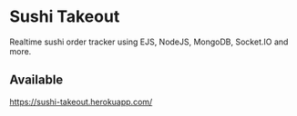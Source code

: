 # Sushi Takeout

Realtime sushi order tracker using EJS, NodeJS, MongoDB, Socket.IO and more.

## Available

https://sushi-takeout.herokuapp.com/
